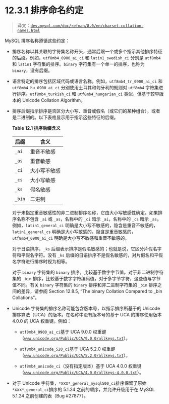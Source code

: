 # 12.3.1 排序命名约定

> 译文：[`dev.mysql.com/doc/refman/8.0/en/charset-collation-names.html`](https://dev.mysql.com/doc/refman/8.0/en/charset-collation-names.html)

MySQL 排序名称遵循这些约定：

+   排序名称以其关联的字符集名称开头，通常后跟一个或多个指示其他排序特征的后缀。例如，`utf8mb4_0900_ai_ci` 和 `latin1_swedish_ci` 分别是 `utf8mb4` 和 `latin1` 字符集的排序。`binary` 字符集有一个单一的排序，也称为 `binary`，没有后缀。

+   语言特定的排序包括区域代码或语言名称。例如，`utf8mb4_tr_0900_ai_ci` 和 `utf8mb4_hu_0900_ai_ci` 分别使用土耳其和匈牙利的规则对 `utf8mb4` 字符集进行排序。`utf8mb4_turkish_ci` 和 `utf8mb4_hungarian_ci` 类似，但基于较早版本的 Unicode Collation Algorithm。

+   排序后缀指示排序是否区分大小写、重音或假名（或它们的某种组合），或者是二进制的。以下表格显示用于指示这些特征的后缀。

    **Table 12.1 排序后缀含义**

    | 后缀 | 含义 |
    | --- | --- |
    | `_ai` | 重音不敏感 |
    | `_as` | 重音敏感 |
    | `_ci` | 大小写不敏感 |
    | `_cs` | 大小写敏感 |
    | `_ks` | 假名敏感 |
    | `_bin` | 二进制 |

    对于未指定重音敏感性的非二进制排序名称，它由大小写敏感性确定。如果排序名称不包含 `_ai` 或 `_as`，名称中的 `_ci` 暗示 `_ai`，名称中的 `_cs` 暗示 `_as`。例如，`latin1_general_ci` 明确是大小写不敏感的，隐含是重音不敏感的，`latin1_general_cs` 明确是大小写敏感的，隐含是重音敏感的，`utf8mb4_0900_ai_ci` 明确是大小写不敏感和重音不敏感的。

    对于日语排序，`_ks` 后缀表示排序是假名敏感的；也就是说，它区分片假名字符和平假名字符。没有 `_ks` 后缀的日语排序不是假名敏感的，对片假名和平假名字符进行排序时视为相等。

    对于 `binary` 字符集的 `binary` 排序，比较基于数字字节值。对于非二进制字符集的 `_bin` 排序，比较基于数字字符编码值，对于多字节字符，这些值与字节值不同。有关 `binary` 字符集的 `binary` 排序和非二进制字符集的 `_bin` 排序之间的差异，请参阅 Section 12.8.5, “The binary Collation Compared to _bin Collations”。

+   Unicode 字符集的排序名称可能包含版本号，以指示排序所基于的 Unicode 排序算法（UCA）的版本。在名称中没有版本号的基于 UCA 的排序使用版本 4.0.0 的 UCA 权重键。例如：

    +   `utf8mb4_0900_ai_ci`基于 UCA 9.0.0 权重键（[`www.unicode.org/Public/UCA/9.0.0/allkeys.txt`](http://www.unicode.org/Public/UCA/9.0.0/allkeys.txt)）。

    +   `utf8mb4_unicode_520_ci`基于 UCA 5.2.0 权重键（[`www.unicode.org/Public/UCA/5.2.0/allkeys.txt`](http://www.unicode.org/Public/UCA/5.2.0/allkeys.txt)）。

    +   `utf8mb4_unicode_ci`（没有指定版本）基于 UCA 4.0.0 权重键（[`www.unicode.org/Public/UCA/4.0.0/allkeys-4.0.0.txt`](http://www.unicode.org/Public/UCA/4.0.0/allkeys-4.0.0.txt)）。

+   对于 Unicode 字符集，`*`xxx`*_general_mysql500_ci`排序保留了原始`*`xxx`*_general_ci`排序的 5.1.24 之前的顺序，并允许升级用于在 MySQL 5.1.24 之前创建的表（Bug #27877）。
